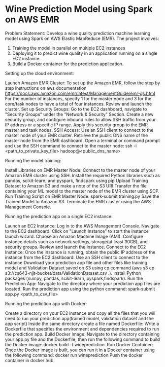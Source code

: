 # Wine Prediction Model using Spark on AWS EMR

Problem Statement: Develop a wine quality prediction machine learning model using Spark on AWS Elastic MapReduce (EMR). The project involves:
1. Training the model in parallel on multiple EC2 instances
2. Deploying it to predict wine quality in an application running on a single EC2 instance.
3. Build a Docker container for the prediction application. 

Setting up the cloud environment: 

Launch Amazon EMR Cluster:
To set up the Amazon EMR, follow the step by step instructions on aws documentation 
https://docs.aws.amazon.com/emr/latest/ManagementGuide/emr-gs.html
For the number of instances, specify 1 for the master node and 3 for the core/task 
nodes to have a total of four instances. 
Review and launch the cluster.
Set up Security Groups:
Go to the EC2 dashboard, navigate to "Security Groups" under the "Network & Security" 
Section. 
Create a new security group, and configure inbound rules to allow SSH traffic from your
 IP address or a specific IP range.
Apply this security group to the EMR master and task nodes.
SSH Access:
Use an SSH client to connect to the master node of your EMR cluster.
Retrieve the public DNS name of the master node from the EMR dashboard.
Open a terminal or command prompt and use the SSH command to connect to 
the master node: ssh -i <path_to_private_key_file> hadoop@<public_dns_name>

Running the model training:

Install Libraries on EMR Master Node:
Connect to the master node of your Amazon EMR cluster using SSH.
Install the required Python libraries such as pandas, scikit-learn, and pyspark, findspark 
using pip
Upload Training Dataset to Amazon S3 and make a note of the S3 URI
Transfer the file containing your ML model to the master node of the EMR cluster using SCP.
Run Training Script on EMR Master Node: spark-submit training.py
Save the Trained Model to Amazon S3.
Terminate the EMR cluster using the AWS Management Console.

Running the prediction app on a single EC2 instance:

Launch an EC2 Instance:
Log in to the AWS Management Console.
Navigate to the EC2 dashboard.
Click on "Launch Instance" to start the instance launch wizard.
Choose an Amazon Machine Image (AMI).
Configure instance details such as network settings, storage(at least 30GB), and security groups.
Review and launch the instance.
Connect to the EC2 Instance:
Once the instance is running, obtain the public IP address of the instance from the EC2 
dashboard.
Use an SSH client to connect to the instance 
Download your prediction app file and other files like training model and Validation Dataset saved 
on S3 using cp command (aws s3 cp s3://cs643-njit-bucket/data/ValidationDataset.csv .). 
Install Python packages (numpy, pandas, scikit-learn, pyspark,findspark). 
Run the Prediction App:
Navigate to the directory where your prediction app files are located.
Run the prediction app using the python command: spark-submit app.py <path_to_csv_file>

Running the prediction app with Docker:

Create a directory on your EC2 instance and copy all the files that you will need to run your
prediction app(trained model, validation dataset and the app script)
Inside the same directory create a file named Dockerfile: Write a Dockerfile that specifies the 
environment and dependencies required to run the prediction app. 
Build Docker Image: Navigate to the directory containing your app.py file and the Dockerfile, 
then run the following command to build the Docker image: docker build -t wineprediction.
Run Docker Container: Once the Docker image is built, you can run it in a Docker container 
using the following command: docker run wineprediction 
Push the docker container in docker hub. 

